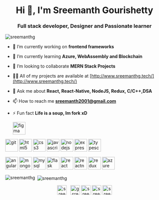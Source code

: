 <h1 align="center">Hi 👋, I'm Sreemanth Gourishetty</h1>
<h3 align="center">Full stack developer, Designer and Passionate learner</h3>

<p align="left"> <img src="https://komarev.com/ghpvc/?username=sreemanthg" alt="sreemanthg" /> </p>

- 🔭 I’m currently working on **frontend frameworks**

- 🌱 I’m currently learning **Azure, WebAssembly and Blockchain**

- 👯 I’m looking to collaborate **MERN Stack Projects**

- 👨‍💻 All of my projects are available at [http://www.sreemanthg.tech/](http://www.sreemanthg.tech/)

- 💬 Ask me about **React, React-Native, NodeJS, Redux, C/C++,DSA**

- 📫 How to reach me **sreemanth2001@gmail.com**

- ⚡ Fun fact **Life is a soup, Im fork xD**

    <img src="https://www.vectorlogo.zone/logos/figma/figma-icon.svg" alt="figma" width="40" height="40"/> 
<img src="https://www.vectorlogo.zone/logos/git-scm/git-scm-icon.svg" alt="git" width="40" height="40"/> <img src="https://devicons.github.io/devicon/devicon.git/icons/html5/html5-original-wordmark.svg" alt="html5" width="40" height="40"/>
    <img src="https://devicons.github.io/devicon/devicon.git/icons/css3/css3-original-wordmark.svg" alt="css3" width="40" height="40"/> 
  <img src="https://devicons.github.io/devicon/devicon.git/icons/javascript/javascript-original.svg" alt="javascript" width="40" height="40"/>
  <img src="https://devicons.github.io/devicon/devicon.git/icons/nodejs/nodejs-original-wordmark.svg" alt="nodejs" width="40" height="40"/>
    <img src="https://devicons.github.io/devicon/devicon.git/icons/express/express-original-wordmark.svg" alt="express" width="40" height="40"/> 
    <img src="https://devicons.github.io/devicon/devicon.git/icons/typescript/typescript-original.svg" alt="typescript" width="40" height="40"/>
    <p align="left"><img src="https://devicons.github.io/devicon/devicon.git/icons/angularjs/angularjs-original.svg" alt="angularjs" width="40" height="40"/> 
  <img src="https://devicons.github.io/devicon/devicon.git/icons/mongodb/mongodb-original-wordmark.svg" alt="mongodb" width="40" height="40"/> 
  <img src="https://devicons.github.io/devicon/devicon.git/icons/mysql/mysql-original-wordmark.svg" alt="mysql" width="40" height="40"/>
    <img src="https://www.vectorlogo.zone/logos/pocoo_flask/pocoo_flask-icon.svg" alt="flask" width="40" height="40"/> 
 <img src="https://devicons.github.io/devicon/devicon.git/icons/react/react-original-wordmark.svg" alt="react" width="40" height="40"/> 
  <img src="https://reactnative.dev/img/header_logo.svg" alt="reactnative" width="40" height="40"/> 
  <img src="https://devicons.github.io/devicon/devicon.git/icons/redux/redux-original.svg" alt="redux" width="40" height="40"/> 
<img src="https://www.vectorlogo.zone/logos/microsoft_azure/microsoft_azure-icon.svg" alt="azure" width="40" height="40"/> 
</p>
<p style="margin-top:3px"><img align="left" src="https://github-readme-stats.vercel.app/api/top-langs/?username=sreemanthg&layout=compact&hide=html" alt="sreemanthg" /></p>

<p style="margin-top:3px">&nbsp;<img align="center" src="https://github-readme-stats.vercel.app/api?username=sreemanthg&show_icons=true" alt="sreemanthg" /></p>

<p align="center">
<a href="https://codepen.io/sreemanthg" target="blank"><img align="center" src="https://cdn.jsdelivr.net/npm/simple-icons@3.0.1/icons/codepen.svg" alt="sreemanthg" height="30" width="30" /></a>
  &nbsp;
<a href="https://twitter.com/gsreemanth" target="blank"><img align="center" src="https://cdn.jsdelivr.net/npm/simple-icons@3.0.1/icons/twitter.svg" alt="gsreemanth" height="30" width="30" /></a>
<a href="https://linkedin.com/in/sreemanth gourishetty" target="blank"><img align="center" src="https://cdn.jsdelivr.net/npm/simple-icons@3.0.1/icons/linkedin.svg" alt="sreemanth gourishetty" height="30" width="30" /></a>
<a href="https://www.codechef.com/sreemanth" target="blank"><img align="center" src="https://cdn.jsdelivr.net/npm/simple-icons@3.1.0/icons/codechef.svg" alt="sreemanth" height="30" width="30" /></a>
<a href="https://www.leetcode.com/sreemanth14" target="blank"><img align="center" src="https://cdn.jsdelivr.net/npm/simple-icons@3.0.1/icons/leetcode.svg" alt="sreemanth14" height="30" width="30" /></a>
</p>
